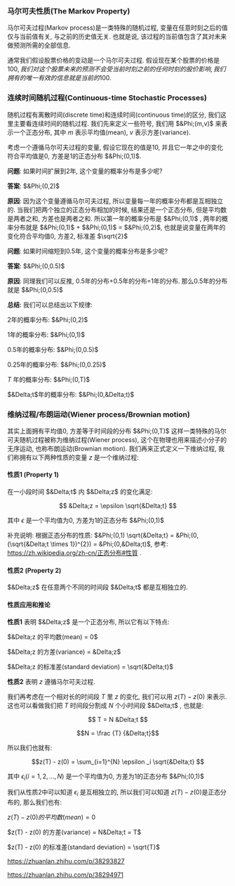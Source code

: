 
### 马尔可夫性质(The Markov Property)

马尔可夫过程(Markov process)是一类特殊的随机过程, 变量在任意时刻之后的值仅与当前值有关, 与之前的历史值无关. 也就是说, 该过程的当前值包含了其对未来做预测所需的全部信息. 

通常我们假设股票价格的变动是一个马尔可夫过程. 假设现在某个股票的价格是$100, 我们对这个股票未来的预测不会受当前时刻之前的任何时刻的股价影响, 我们拥有的唯一有效的信息就是当前的$100.


### 连续时间随机过程(Continuous-time Stochastic Processes)

随机过程有离散时间(discrete time)和连续时间(continuous time)的区分, 我们这里主要看连续时间的随机过程. 我们先来定义一些符号, 我们用 $&Phi;(m,v)$ 来表示一个正态分布, 其中 $m$ 表示平均值(mean), $v$ 表示方差(variance). 

考虑一个遵循马尔可夫过程的变量, 假设它现在的值是10, 并且它一年之中的变化符合平均值是0, 方差是1的正态分布 $&Phi;(0,1)$. 

__问题__: 如果时间扩展到2年, 这个变量的概率分布是多少呢? 

__答案__: $&Phi;(0,2)$

__原因__: 因为这个变量遵循马尔可夫过程, 所以变量每一年的概率分布都是互相独立的. 当我们把两个独立的正态分布相加的时候, 结果还是一个正态分布, 但是平均数是两者之和, 方差也是两者之和. 所以第一年的概率分布是 $&Phi;(0,1)$ , 两年的概率分布就是 $&Phi;(0,1)$ + $&Phi;(0,1)$ = $&Phi;(0,2)$, 也就是说变量在两年的变化符合平均值0, 方差2, 标准差 $\sqrt{2}$

__问题__: 如果时间缩短到0.5年, 这个变量的概率分布是多少呢? 

__答案__: $&Phi;(0,0.5)$

__原因__: 同理我们可以反推, 0.5年的分布+0.5年的分布=1年的分布. 那么0.5年的分布就是 $&Phi;(0,0.5)$

__总结__: 我们可以总结出以下规律:

2年的概率分布: $&Phi;(0,2)$

1年的概率分布: $&Phi;(0,1)$

0.5年的概率分布: $&Phi;(0,0.5)$

0.25年的概率分布: $&Phi;(0,0.25)$

$T$ 年的概率分布: $&Phi;(0,T)$

$&Delta;t$年的概率分布: $&Phi;(0,&Delta;t)$


### 维纳过程/布朗运动(Wiener process/Brownian motion)

其实上面拥有平均值0, 方差等于时间段的分布 $&Phi;(0,T)$ 这样一类特殊的马尔可夫随机过程被称为维纳过程(Wiener process), 这个在物理也用来描述小分子的无序运动, 也称布朗运动(Brownian motion). 我们再来正式定义一下维纳过程, 我们称拥有以下两种性质的变量 $z$ 是一个维纳过程:

#### 性质1 (Property 1)

在一小段时间 $&Delta;t$ 内 $&Delta;z$ 的变化满足: 

$$ &Delta;z = \epsilon \sqrt{&Delta;t} $$

其中 $\epsilon$ 是一个平均值为0, 方差为1的正态分布 $&Phi;(0,1)$

补充说明: 根据正态分布的性质: $&Phi;(0,1) \sqrt{&Delta;t} = &Phi;(0,(\sqrt{&Delta;t \times 1})^{2}) = &Phi;(0,&Delta;t)$, 参考: https://zh.wikipedia.org/zh-cn/正态分布#性質 . 

#### 性质2 (Property 2)

$&Delta;z$ 在任意两个不同的时间段 $&Delta;t$ 都是互相独立的. 

#### 性质应用和推论

__性质1__ 表明 $&Delta;z$ 是一个正态分布, 所以它有以下特点: 

$&Delta;z 的平均数(mean) = 0$

$&Delta;z 的方差(variance) = &Delta;z$

$&Delta;z 的标准差(standard deviation) = \sqrt{&Delta;t}$

__性质2__ 表明 $z$ 遵循马尔可夫过程. 

我们再考虑在一个相对长的时间段 $T$ 里 $z$ 的变化, 我们可以用 $z(T) - z(0)$ 来表示. 这也可以看做我们把 $T$ 时间段分割成 $N$ 个小时间段 $&Delta;t$ , 也就是: 

$$ T = N &Delta;t $$

$$N = \frac {T} {&Delta;t}$$

所以我们也就有: 

$$z(T) - z(0) =  \sum_{i=1}^{N} \epsilon _i \sqrt{&Delta;t} $$

其中 $\epsilon _i (i=1,2,...,N)$ 是一个平均值为0, 方差为1的正态分布 $&Phi;(0,1)$

我们从性质2中可以知道 $\epsilon _i$ 是互相独立的, 所以我们可以知道 $z(T) - z(0)$是正态分布的, 那么我们也有: 


$z(T) - z(0) 的平均数(mean) = 0$

$z(T) - z(0) 的方差(variance) = N&Delta;t = T$

$z(T) - z(0) 的标准差(standard deviation) = \sqrt{T}$




https://zhuanlan.zhihu.com/p/38293827

https://zhuanlan.zhihu.com/p/38294971
